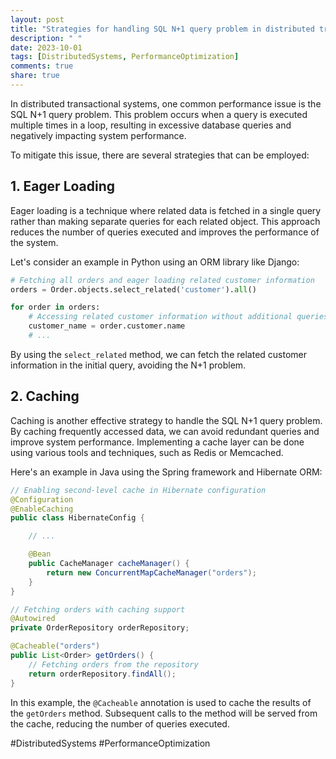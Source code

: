 ```yaml
---
layout: post
title: "Strategies for handling SQL N+1 query problem in distributed transactional systems"
description: " "
date: 2023-10-01
tags: [DistributedSystems, PerformanceOptimization]
comments: true
share: true
---
```


In distributed transactional systems, one common performance issue is the SQL N+1 query problem. This problem occurs when a query is executed multiple times in a loop, resulting in excessive database queries and negatively impacting system performance. 

To mitigate this issue, there are several strategies that can be employed:

## 1. Eager Loading

Eager loading is a technique where related data is fetched in a single query rather than making separate queries for each related object. This approach reduces the number of queries executed and improves the performance of the system.

Let's consider an example in Python using an ORM library like Django:

```python
# Fetching all orders and eager loading related customer information
orders = Order.objects.select_related('customer').all()

for order in orders:
    # Accessing related customer information without additional queries
    customer_name = order.customer.name
    # ...
```

By using the `select_related` method, we can fetch the related customer information in the initial query, avoiding the N+1 problem.

## 2. Caching

Caching is another effective strategy to handle the SQL N+1 query problem. By caching frequently accessed data, we can avoid redundant queries and improve system performance. Implementing a cache layer can be done using various tools and techniques, such as Redis or Memcached.

Here's an example in Java using the Spring framework and Hibernate ORM:

```java
// Enabling second-level cache in Hibernate configuration
@Configuration
@EnableCaching
public class HibernateConfig {

    // ...

    @Bean
    public CacheManager cacheManager() {
        return new ConcurrentMapCacheManager("orders");
    }
}

// Fetching orders with caching support
@Autowired
private OrderRepository orderRepository;

@Cacheable("orders")
public List<Order> getOrders() {
    // Fetching orders from the repository
    return orderRepository.findAll();
}
```

In this example, the `@Cacheable` annotation is used to cache the results of the `getOrders` method. Subsequent calls to the method will be served from the cache, reducing the number of queries executed.

#DistributedSystems #PerformanceOptimization